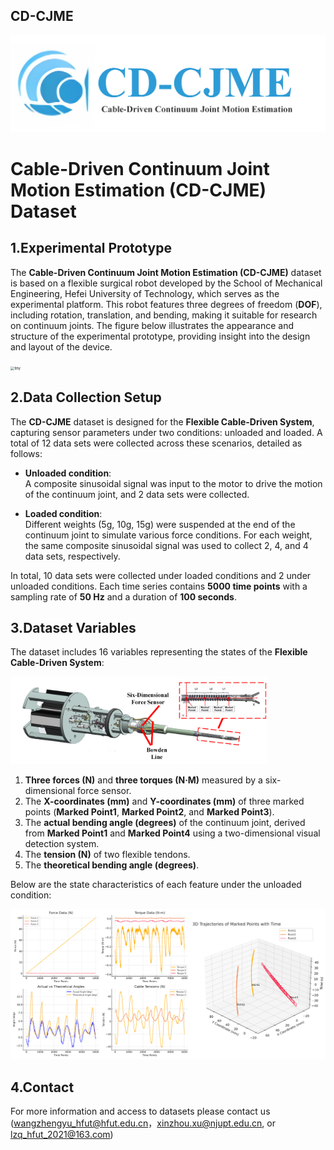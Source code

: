 ## CD-CJME


<img src=".\img\\logo.png" alt="tiny" style="zoom:80%;" />


# Cable-Driven Continuum Joint Motion Estimation (CD-CJME) Dataset

## 1.Experimental Prototype

The **Cable-Driven Continuum Joint Motion Estimation (CD-CJME)** dataset is based on a flexible surgical robot developed by the School of Mechanical Engineering, Hefei University of Technology, which serves as the experimental platform. This robot features three degrees of freedom (**DOF**), including rotation, translation, and bending, making it suitable for research on continuum joints. The figure below illustrates the appearance and structure of the experimental prototype, providing insight into the design and layout of the device.

<img src=".\img\\Experimental prototype.png" alt="tiny" style="zoom:40%;" />

## 2.Data Collection Setup

The **CD-CJME** dataset is designed for the **Flexible Cable-Driven System**, capturing sensor parameters under two conditions: unloaded and loaded. A total of 12 data sets were collected across these scenarios, detailed as follows:

- **Unloaded condition**:  
  A composite sinusoidal signal was input to the motor to drive the motion of the continuum joint, and 2 data sets were collected.  

- **Loaded condition**:  
  Different weights (5g, 10g, 15g) were suspended at the end of the continuum joint to simulate various force conditions. For each weight, the same composite sinusoidal signal was used to collect 2, 4, and 4 data sets, respectively.  

In total, 10 data sets were collected under loaded conditions and 2 under unloaded conditions. Each time series contains **5000 time points** with a sampling rate of **50 Hz** and a duration of **100 seconds**.  

## 3.Dataset Variables

The dataset includes 16 variables representing the states of the  **Flexible Cable-Driven System**:

<img src=".\img\\system.png" alt="tiny" style="zoom:40%;" />

1. **Three forces (N)** and **three torques (N·M)** measured by a six-dimensional force sensor.  
2. The **X-coordinates (mm)** and **Y-coordinates (mm)** of three marked points (**Marked Point1**, **Marked Point2**, and **Marked Point3**).  
3. The **actual bending angle (degrees)** of the continuum joint, derived from **Marked Point1** and **Marked Point4** using a two-dimensional visual detection system.  
4. The **tension (N)** of two flexible tendons.  
5. The **theoretical bending angle (degrees)**.  

Below are the state characteristics of each feature under the unloaded condition:

<img src=".\img\\Data_feature.png" alt="large" style="zoom:200%;" />

## 4.Contact

For more information and access to datasets please contact us ([wangzhengyu_hfut@hfut.edu.cn](mailto:wangzhengyu_hfut@hfut.edu.cn)，xinzhou.xu@njupt.edu.cn, or lzq_hfut_2021@163.com)
